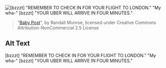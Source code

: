 ![\[bzzzt\] "REMEMBER TO CHECK IN FOR YOUR FLIGHT TO LONDON." "My wha-" [bzzzt] "YOUR UBER WILL ARRIVE IN FOUR MINUTES."](https://imgs.xkcd.com/comics/baby_post.png)
> "[Baby Post](https://xkcd.com/1765/)", by Randall Munroe, licensed under Creative Commons Attribution-NonCommercial 2.5 License

## Alt Text
\[bzzzt\] "REMEMBER TO CHECK IN FOR YOUR FLIGHT TO LONDON." "My wha-" [bzzzt] "YOUR UBER WILL ARRIVE IN FOUR MINUTES."
